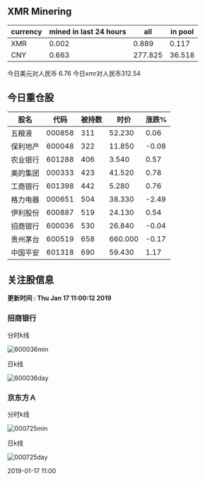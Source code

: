 ## XMR Minering

|currency|mined in last 24 hours|all|in pool|
|---|---|---|---|
|XMR|0.002|0.889|0.117|
|CNY|0.663|277.825|36.518|

今日美元对人民币 6.76	今日xmr对人民币312.54


## 今日重仓股 

|股名|代码|被持数|时价|涨跌%|
|---|---|---|---|---|
|五粮液|000858|311|52.230|0.06|
|保利地产|600048|322|11.850|-0.08|
|农业银行|601288|406|3.540|0.57|
|美的集团|000333|423|41.520|0.78|
|工商银行|601398|442|5.280|0.76|
|格力电器|000651|504|38.330|-2.49|
|伊利股份|600887|519|24.130|0.54|
|招商银行|600036|530|26.840|-0.04|
|贵州茅台|600519|658|660.000|-0.17|
|中国平安|601318|690|59.430|1.17|

## 关注股信息
**更新时间 : Thu Jan 17 11:00:12 2019**
### 招商银行 
分时k线

![600036min](http://image.sinajs.cn/newchart/min/n/sh600036.gif)

日k线

![600036day](http://image.sinajs.cn/newchart/daily/n/sh600036.gif)

### 京东方Ａ 
分时k线

![000725min](http://image.sinajs.cn/newchart/min/n/sz000725.gif)

日k线

![000725day](http://image.sinajs.cn/newchart/daily/n/sz000725.gif)

2019-01-17 11:00